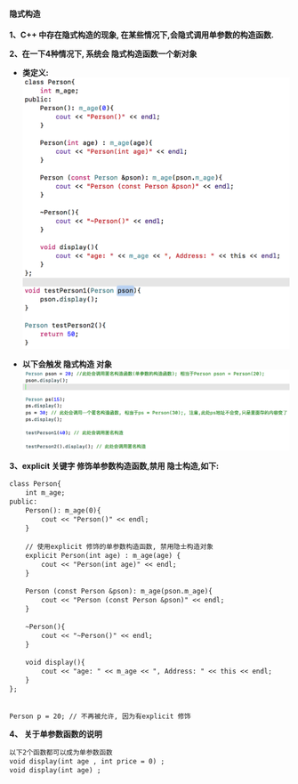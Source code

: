 #### 隐式构造

**1、C++ 中存在隐式构造的现象, 在某些情况下,会隐式调用单参数的构造函数.**

**2、在一下4种情况下, 系统会 隐式构造函数一个新对象**

- **类定义:**
![](/assets/Snip20190215_1.png)

- **以下会触发 隐式构造 对象**
![](/assets/Snip20190215_2.png)


**3、explicit 关键字 修饰单参数构造函数,禁用 隐士构造,如下:**

```
class Person{
    int m_age; 
public:
    Person(): m_age(0){
        cout << "Person()" << endl;
    }
    
    // 使用explicit 修饰的单参数构造函数, 禁用隐士构造对象
    explicit Person(int age) : m_age(age) {
        cout << "Person(int age)" << endl;
    }
    
    Person (const Person &pson): m_age(pson.m_age){
        cout << "Person (const Person &pson)" << endl;
    }
    
    ~Person(){
        cout << "~Person()" << endl;
    }
    
    void display(){
        cout << "age: " << m_age << ", Address: " << this << endl;
    }
};


Person p = 20; // 不再被允许, 因为有explicit 修饰
```

**4、 关于单参数函数的说明**
```
以下2个函数都可以成为单参数函数
void display(int age , int price = 0) ; 
void display(int age) ; 
```


